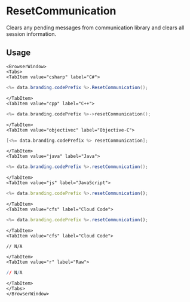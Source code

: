 # ResetCommunication

Clears any pending messages from communication library and clears all session information.

## Usage

```mdx-code-block
<BrowserWindow>
<Tabs>
<TabItem value="csharp" label="C#">
```

```csharp
<%= data.branding.codePrefix %>.ResetCommunication();
```

```mdx-code-block
</TabItem>
<TabItem value="cpp" label="C++">
```

```cpp
<%= data.branding.codePrefix %>->resetCommunication();
```

```mdx-code-block
</TabItem>
<TabItem value="objectivec" label="Objective-C">
```

```objectivec
[<%= data.branding.codePrefix %> resetCommunication];
```

```mdx-code-block
</TabItem>
<TabItem value="java" label="Java">
```

```java
<%= data.branding.codePrefix %>.resetCommunication();
```

```mdx-code-block
</TabItem>
<TabItem value="js" label="JavaScript">
```

```javascript
<%= data.branding.codePrefix %>.resetCommunication();
```

```mdx-code-block
</TabItem>
<TabItem value="cfs" label="Cloud Code">
```

```javascript
<%= data.branding.codePrefix %>.resetCommunication();
```

```mdx-code-block
</TabItem>
<TabItem value="cfs" label="Cloud Code">
```

```cfscript
// N/A
```

```mdx-code-block
</TabItem>
<TabItem value="r" label="Raw">
```

```r
// N/A
```

```mdx-code-block
</TabItem>
</Tabs>
</BrowserWindow>
```

